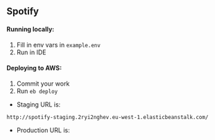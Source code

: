 ## Spotify 

#### Running locally:
1) Fill in env vars in `example.env`
2) Run in IDE

#### Deploying to AWS:
1) Commit your work
2) Run `eb deploy`

* Staging URL is:
```
http://spotify-staging.2ryi2nghev.eu-west-1.elasticbeanstalk.com/
```
* Production URL is:
```
```